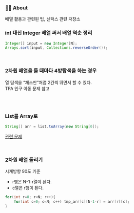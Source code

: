 ### 👨‍💻 About
배열 활용과 관련된 팁, 신택스 관련 저장소

### int 대신 Integer 배열 써서 배열 역순 정리
```java
Integer[] input = new Integer[N];
Arrays.sort(input, Collections.reverseOrder());
```
<br>
  
### 2차원 배열을 돌 때마다 4방탐색을 하는 경우  
열 탐색을 “체스판”처럼 2칸씩 뛰면서 할 수 있다.   
TPA 인구 이동 문제 참고
```java

```

<br>

### List를 Array로
```java
String[] arr = list.toArray(new String[0]);
```
[관련 문제](https://github.com/AtomicLiquors/Algorithm_Practice/blob/main/array/Main_20920.java)

<br>

### 2차원 배열 돌리기
시계방향 90도 기준
- r행은 N-1-r열이 된다.
- c열은 r행이 된다.
```java
for(int r=0; r<N; r++){
	for(int c=0; c<N; c++) tmp_arr[c][N-1-r] = arr[r][c];
}
```
